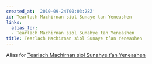 ```yaml
---
created_at: '2010-09-24T00:03:28Z'
id: Tearlach Machirnan sìol Sunaye tan Yeneashen
links:
  alias_for:
  - Tearlach Machirnan sìol Sunahye tan Yeneashen
title: Tearlach Machirnan sìol Sunaye t’an Yeneashen
---
```


Alias for [Tearlach Machirnan sìol Sunahye t’an Yeneashen]

  [Tearlach Machirnan sìol Sunahye t’an Yeneashen]: Tearlach_Machirnan_sìol_Sunahye_t’an_Yeneashen
